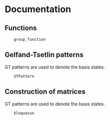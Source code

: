 # Documentation

## Functions

```@docs
    group_function
```

## Gelfand-Tsetlin patterns

GT patterns are used to denote the basis states.

```@docs
    GTPattern
```

## Construction of matrices

GT patterns are used to denote the basis states.

```@docs
    bloquesun
```

